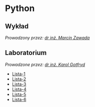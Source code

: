 # Python

## Wykład

*Prowadzony przez: [dr inż. Marcin Zawada](https://cs.pwr.edu.pl/zawada)*

## Laboratorium

*Prowadzone przez: [dr inż. Karol Gotfryd](https://cs.pwr.edu.pl/gotfryd)*

- [Lista-1](lista1.ipynb)
- [Lista-2](lista-2/readme.md)
- [Lista-3](lista-3/readme.md)
- [Lista-4](lista-4/readme.md)
- [Lista-5](lista-5/readme.md)
- [Lista-6](lista-6/readme.md)
